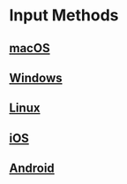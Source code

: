# Input Methods

## [macOS](./macos/README.md)

## [Windows](./windows/README.md)

## [Linux](./linux/README.md)

## [iOS](./ios/README.md)

## [Android](./android/README.md)